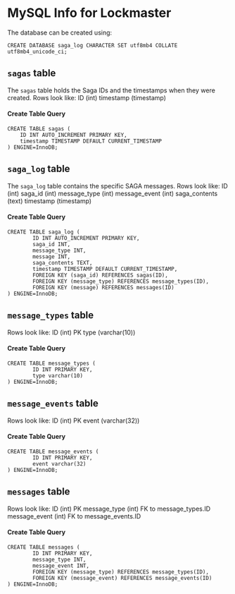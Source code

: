 # MySQL Info for Lockmaster
The database can be created using:
```
CREATE DATABASE saga_log CHARACTER SET utf8mb4 COLLATE utf8mb4_unicode_ci;
```


## `sagas` table
The `sagas` table holds the Saga IDs and the timestamps when they were created.
Rows look like:
ID (int)
timestamp (timestamp)

#### Create Table Query
```
CREATE TABLE sagas (
	ID INT AUTO_INCREMENT PRIMARY KEY,
	timestamp TIMESTAMP DEFAULT CURRENT_TIMESTAMP
) ENGINE=InnoDB;
```

## `saga_log` table
The `saga_log` table contains the specific SAGA messages.
Rows look like:
ID (int)
saga_id (int)
message_type (int)
message_event (int)
saga_contents (text)
timestamp (timestamp)

#### Create Table Query
```
CREATE TABLE saga_log (
        ID INT AUTO_INCREMENT PRIMARY KEY,
        saga_id INT,
        message_type INT,
        message INT,
        saga_contents TEXT,
        timestamp TIMESTAMP DEFAULT CURRENT_TIMESTAMP,
        FOREIGN KEY (saga_id) REFERENCES sagas(ID),
        FOREIGN KEY (message_type) REFERENCES message_types(ID),
        FOREIGN KEY (message) REFERENCES messages(ID)
) ENGINE=InnoDB;
```

## `message_types` table
Rows look like:
ID (int) PK
type (varchar(10))

#### Create Table Query
```
CREATE TABLE message_types (
        ID INT PRIMARY KEY,
        type varchar(10)
) ENGINE=InnoDB;
```

## `message_events` table
Rows look like:
ID (int) PK
event (varchar(32))

#### Create Table Query
```
CREATE TABLE message_events (
        ID INT PRIMARY KEY,
        event varchar(32)
) ENGINE=InnoDB;
```

## `messages` table
Rows look like:
ID (int) PK
message_type (int) FK to message_types.ID
message_event (int) FK to message_events.ID

#### Create Table Query
```
CREATE TABLE messages (
        ID INT PRIMARY KEY,
        message_type INT,
        message_event INT,
        FOREIGN KEY (message_type) REFERENCES message_types(ID),
        FOREIGN KEY (message_event) REFERENCES message_events(ID)
) ENGINE=InnoDB;
```
